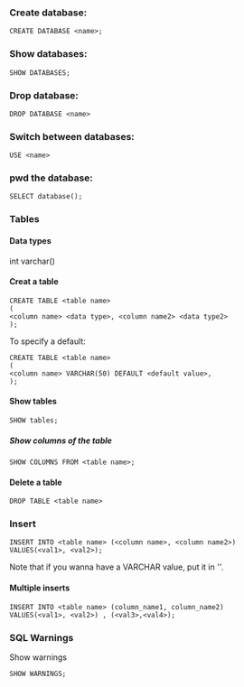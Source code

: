 ### Create database:
```
CREATE DATABASE <name>;
```
### Show databases:
```
SHOW DATABASES;
```
### Drop database:
```
DROP DATABASE <name>
```
### Switch between databases:
```
USE <name>
```
### pwd the database:
```
SELECT database();
```
### Tables 
#### Data types
int
varchar(<number of chars>)
#### Creat a table
```
CREATE TABLE <table name>
(
<column name> <data type>, <column name2> <data type2>
);
```
To specify a default:
```
CREATE TABLE <table name>
(
<column name> VARCHAR(50) DEFAULT <default value>,
);
```
#### Show tables
```
SHOW tables;
```
##### Show columns of the table
```
SHOW COLUMNS FROM <table name>;
```
#### Delete a table
```
DROP TABLE <table name>
```
### Insert
```
INSERT INTO <table name> (<column name>, <column name2>)
VALUES(<val1>, <val2>);
```
Note that if you wanna have a VARCHAR value, put it in ''.
#### Multiple inserts
```
INSERT INTO <table name> (column_name1, column_name2)
VALUES(<val1>, <val2>) , (<val3>,<val4>);
```
### SQL Warnings
Show warnings
```
SHOW WARNINGS;
```

